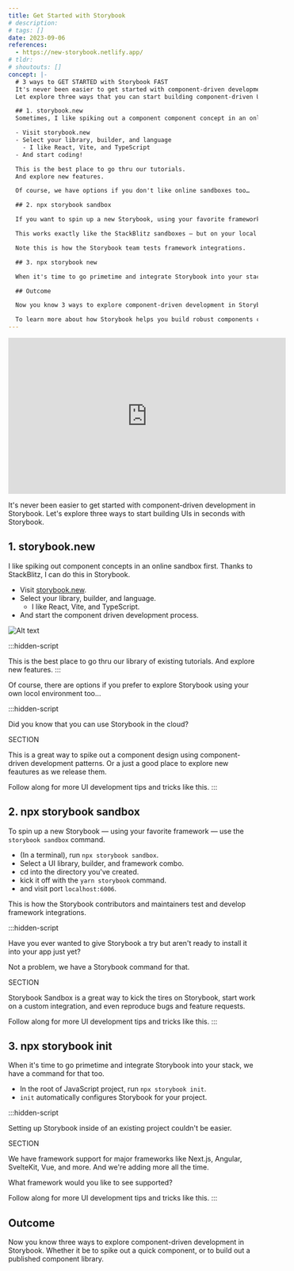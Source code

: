 ```yaml
---
title: Get Started with Storybook
# description:
# tags: []
date: 2023-09-06
references:
  - https://new-storybook.netlify.app/
# tldr:
# shoutouts: []
concept: |-
  # 3 ways to GET STARTED with Storybook FAST
  It's never been easier to get started with component-driven development!
  Let explore three ways that you can start building component-driven UIs in seconds with Storybook.

  ## 1. storybook.new
  Sometimes, I like spiking out a component component concept in an online sandbox first. And, thanks to StackBlitz, I can do this in Storybook!

  - Visit storybook.new
  - Select your library, builder, and language
    - I like React, Vite, and TypeScript
  - And start coding!

  This is the best place to go thru our tutorials.
  And explore new features.

  Of course, we have options if you don't like online sandboxes too…

  ## 2. npx storybook sandbox

  If you want to spin up a new Storybook, using your favorite framework, you can use the `storybook sandbox` command.

  This works exactly like the StackBlitz sandboxes — but on your local machine. We're given the option to select ui library, builder, and framework. And once we do, we can start building with the `yarn storybook` command.

  Note this is how the Storybook team tests framework integrations.

  ## 3. npx storybook new

  When it's time to go primetime and integrate Storybook into your stack, use `npx storybook new`. This command must be run inside of an existing Framework (like Next, Angular, on SvelteKit). And when it runs, it will automatically configure Storybook for your project.

  ## Outcome

  Now you know 3 ways to explore component-driven development in Storybook. Whether it be to spike out a quick component design locally or to share.

  To learn more about how Storybook helps you build robust components check out these videos.
---
```


<div data-responsive-youtube-container>

<iframe width="560" height="315" src="https://www.youtube-nocookie.com/embed/CtfU1UnizHU?si=ZajRqid3WjG-SMmn" title="YouTube video player" frameborder="0" allow="accelerometer; autoplay; clipboard-write; encrypted-media; gyroscope; picture-in-picture; web-share" allowfullscreen></iframe>
</div>

It's never been easier to get started with component-driven development in Storybook.
Let's explore three ways to start building UIs in seconds with Storybook.

## 1. storybook.new

I like spiking out component concepts in an online sandbox first. Thanks to StackBlitz, I can do this in Storybook.

- Visit [storybook.new](https://storybook.new).
- Select your library, builder, and language.
  - I like React, Vite, and TypeScript.
- And start the component driven development process.

![Alt text](./get-started-with-storybook/get-started-with-storybook.png)

:::hidden-script

This is the best place to go thru our library of existing tutorials.
And explore new features.
:::

Of course, there are options if you prefer to explore Storybook using your own locol environment too…

:::hidden-script

Did you know that you can use Storybook in the cloud?

SECTION

This is a great way to spike out a component design using component-driven development patterns. Or a just a good place to explore new feautures as we release them.

Follow along for more UI development tips and tricks like this.
:::

## 2. npx storybook sandbox

To spin up a new Storybook — using your favorite framework — use the `storybook sandbox` command.

- (In a terminal), run `npx storybook sandbox`.
- Select a UI library, builder, and framework combo.
- cd into the directory you've created.
- kick it off with the `yarn storybook` command.
- and visit port `localhost:6006`.

This is how the Storybook contributors and maintainers test and develop framework integrations.

:::hidden-script

Have you ever wanted to give Storybook a try but aren't ready to install it into your app just yet?

Not a problem, we have a Storybook command for that.

SECTION

Storybook Sandbox is a great way to kick the tires on Storybook, start work on a custom integration, and even reproduce bugs and feature requests.

Follow along for more UI development tips and tricks like this.
:::

## 3. npx storybook init

When it's time to go primetime and integrate Storybook into your stack, we have a command for that too.

- In the root of JavaScript project, run `npx storybook init`.
- `init` automatically configures Storybook for your project.

:::hidden-script

Setting up Storybook inside of an existing project couldn't be easier.

SECTION

We have framework support for major frameworks like Next.js, Angular, SvelteKit, Vue, and more. And we're adding more all the time.

What framework would you like to see supported?

Follow along for more UI development tips and tricks like this.
:::

## Outcome

Now you know three ways to explore component-driven development in Storybook. Whether it be to spike out a quick component, or to build out a published component library.
